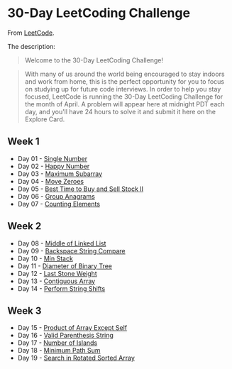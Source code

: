 # 30-Day LeetCoding Challenge

From [LeetCode](https://leetcode.com/explore/challenge/card/30-day-leetcoding-challenge).

The description:

>Welcome to the 30-Day LeetCoding Challenge!

>With many of us around the world being encouraged to stay indoors and work from home, this is the perfect opportunity for you to focus on studying up for future code interviews. In order to help you stay focused, LeetCode is running the 30-Day LeetCoding Challenge for the month of April. A problem will appear here at midnight PDT each day, and you'll have 24 hours to solve it and submit it here on the Explore Card.

## Week 1

* Day 01 - [Single Number](https://leetcode.com/explore/challenge/card/30-day-leetcoding-challenge/528/week-1/3283/)
* Day 02 - [Happy Number](https://leetcode.com/explore/challenge/card/30-day-leetcoding-challenge/528/week-1/3284/)
* Day 03 - [Maximum Subarray](https://leetcode.com/explore/challenge/card/30-day-leetcoding-challenge/528/week-1/3285/)
* Day 04 - [Move Zeroes](https://leetcode.com/explore/challenge/card/30-day-leetcoding-challenge/528/week-1/3286/)
* Day 05 - [Best Time to Buy and Sell Stock II](https://leetcode.com/explore/challenge/card/30-day-leetcoding-challenge/528/week-1/3287/)
* Day 06 - [Group Anagrams](https://leetcode.com/explore/challenge/card/30-day-leetcoding-challenge/528/week-1/3288/)
* Day 07 - [Counting Elements](https://leetcode.com/explore/challenge/card/30-day-leetcoding-challenge/528/week-1/3289/)

## Week 2

* Day 08 - [Middle of Linked List](https://leetcode.com/explore/challenge/card/30-day-leetcoding-challenge/529/week-2/3290/)
* Day 09 - [Backspace String Compare](https://leetcode.com/explore/challenge/card/30-day-leetcoding-challenge/529/week-2/3291/)
* Day 10 - [Min Stack](https://leetcode.com/explore/challenge/card/30-day-leetcoding-challenge/529/week-2/3292/)
* Day 11 - [Diameter of Binary Tree](https://leetcode.com/explore/challenge/card/30-day-leetcoding-challenge/529/week-2/3293/)
* Day 12 - [Last Stone Weight](https://leetcode.com/explore/challenge/card/30-day-leetcoding-challenge/529/week-2/3297/)
* Day 13 - [Contiguous Array](https://leetcode.com/explore/challenge/card/30-day-leetcoding-challenge/529/week-2/3298/)
* Day 14 - [Perform String Shifts](https://leetcode.com/explore/challenge/card/30-day-leetcoding-challenge/529/week-2/3299/)

## Week 3

* Day 15 - [Product of Array Except Self](https://leetcode.com/explore/challenge/card/30-day-leetcoding-challenge/530/week-3/3300/)
* Day 16 - [Valid Parenthesis String](https://leetcode.com/explore/challenge/card/30-day-leetcoding-challenge/530/week-3/3301/)
* Day 17 - [Number of Islands](https://leetcode.com/explore/challenge/card/30-day-leetcoding-challenge/530/week-3/3302/)
* Day 18 - [Minimum Path Sum](https://leetcode.com/explore/challenge/card/30-day-leetcoding-challenge/530/week-3/3303/)
* Day 19 - [Search in Rotated Sorted Array](https://leetcode.com/explore/challenge/card/30-day-leetcoding-challenge/530/week-3/3304/)
